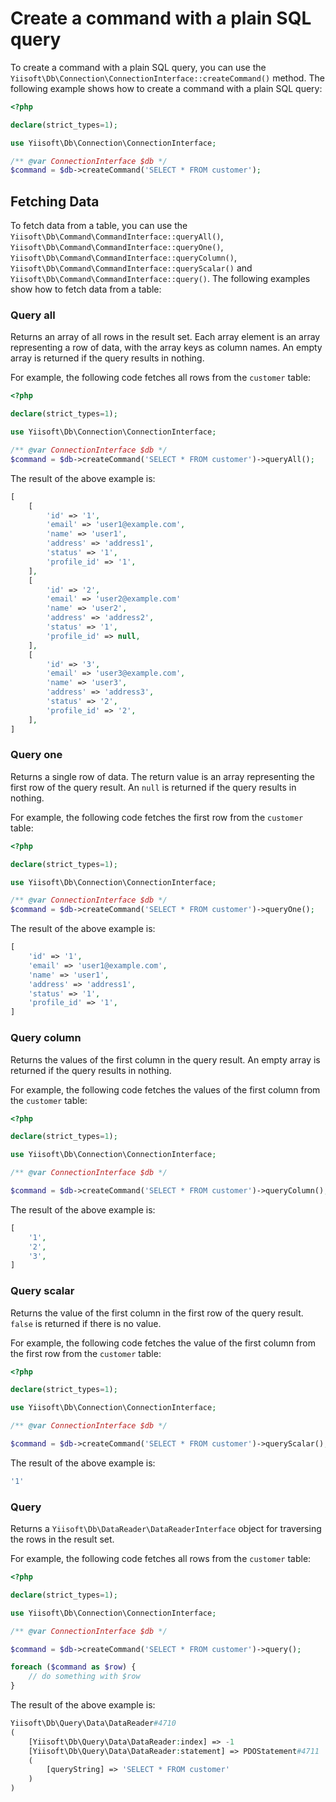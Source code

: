 # Create a command with a plain SQL query

To create a command with a plain SQL query, you can use the `Yiisoft\Db\Connection\ConnectionInterface::createCommand()` method. The following example shows how to create a command with a plain SQL query:

```php
<?php

declare(strict_types=1);

use Yiisoft\Db\Connection\ConnectionInterface;

/** @var ConnectionInterface $db */
$command = $db->createCommand('SELECT * FROM customer');
```

## Fetching Data

To fetch data from a table, you can use the `Yiisoft\Db\Command\CommandInterface::queryAll()`, `Yiisoft\Db\Command\CommandInterface::queryOne()`, `Yiisoft\Db\Command\CommandInterface::queryColumn()`, `Yiisoft\Db\Command\CommandInterface::queryScalar()` and `Yiisoft\Db\Command\CommandInterface::query()`. The following examples show how to fetch data from a table:

### Query all

Returns an array of all rows in the result set. Each array element is an array representing a row of data, with the array keys as column names. An empty array is returned if the query results in nothing.

For example, the following code fetches all rows from the `customer` table:

```php
<?php

declare(strict_types=1);

use Yiisoft\Db\Connection\ConnectionInterface;

/** @var ConnectionInterface $db */
$command = $db->createCommand('SELECT * FROM customer')->queryAll();
```

The result of the above example is:

```php
[
    [
        'id' => '1',
        'email' => 'user1@example.com',
        'name' => 'user1',
        'address' => 'address1',
        'status' => '1',
        'profile_id' => '1',
    ],
    [
        'id' => '2',
        'email' => 'user2@example.com'
        'name' => 'user2',
        'address' => 'address2',
        'status' => '1',
        'profile_id' => null,
    ],
    [
        'id' => '3',
        'email' => 'user3@example.com',
        'name' => 'user3',
        'address' => 'address3',
        'status' => '2',
        'profile_id' => '2',
    ],
]
```

### Query one

Returns a single row of data. The return value is an array representing the first row of the query result. An `null` is returned if the query results in nothing.

For example, the following code fetches the first row from the `customer` table:

```php
<?php

declare(strict_types=1);

use Yiisoft\Db\Connection\ConnectionInterface;

/** @var ConnectionInterface $db */
$command = $db->createCommand('SELECT * FROM customer')->queryOne();
```

The result of the above example is:

```php
[
    'id' => '1',
    'email' => 'user1@example.com',
    'name' => 'user1',
    'address' => 'address1',
    'status' => '1',
    'profile_id' => '1',
]
```

### Query column

Returns the values of the first column in the query result. An empty array is returned if the query results in nothing.

For example, the following code fetches the values of the first column from the `customer` table:

```php
<?php

declare(strict_types=1);

use Yiisoft\Db\Connection\ConnectionInterface;

/** @var ConnectionInterface $db */

$command = $db->createCommand('SELECT * FROM customer')->queryColumn();
```

The result of the above example is:

```php
[
    '1',
    '2',
    '3',
]
```

### Query scalar

Returns the value of the first column in the first row of the query result. `false` is returned if there is no value.

For example, the following code fetches the value of the first column from the first row from the `customer` table:

```php
<?php

declare(strict_types=1);

use Yiisoft\Db\Connection\ConnectionInterface;

/** @var ConnectionInterface $db */

$command = $db->createCommand('SELECT * FROM customer')->queryScalar();
```

The result of the above example is:

```php
'1'
```

### Query

Returns a `Yiisoft\Db\DataReader\DataReaderInterface` object for traversing the rows in the result set.

For example, the following code fetches all rows from the `customer` table:

```php
<?php

declare(strict_types=1);

use Yiisoft\Db\Connection\ConnectionInterface;

/** @var ConnectionInterface $db */

$command = $db->createCommand('SELECT * FROM customer')->query();

foreach ($command as $row) {
    // do something with $row
}
```

The result of the above example is:

```php
Yiisoft\Db\Query\Data\DataReader#4710
(
    [Yiisoft\Db\Query\Data\DataReader:index] => -1
    [Yiisoft\Db\Query\Data\DataReader:statement] => PDOStatement#4711
    (
        [queryString] => 'SELECT * FROM customer'
    )
)
